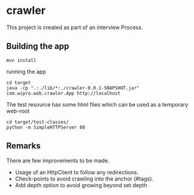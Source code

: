 # crawler
This project is created as part of an interview Process.

## Building the app
```
mvn install
```

running the app
```
cd target
java -cp ".:./lib/*:./crawler-0.0.1-SNAPSHOT.jar" com.wipro.web.crawler.App http://localhost
```

The test resource has some html files which can be used as a temporary web-root
```
cd target/test-classes/
python -m SimpleHTTPServer 80
```

## Remarks
There are few improvements to be made.
* Usage of an HttpClient to follow any redirections.
* Check-points to avoid crawling into the anchor (#tags).
* Add depth option to avoid growing beyond set depth
